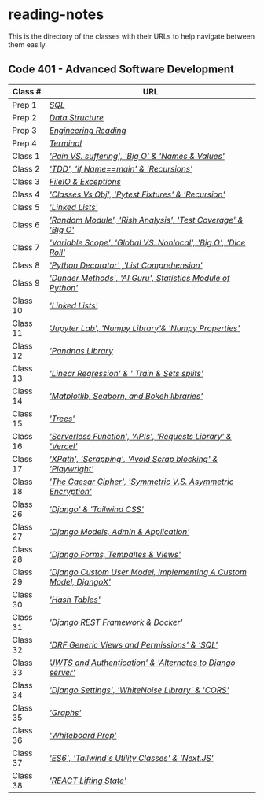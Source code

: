 
# reading-notes

This is the directory of the classes with their URLs to help navigate between them easily.


## Code 401 - Advanced Software Development


| **Class #** | **URL** |   
| -------- | -----------|
| Prep 1  | *[SQL](./Read3_SQL.md)*|
| Prep 2  | *[Data Structure](./DataStructure.md)*|
| Prep 3  | *[Engineering Reading](./EngineeringReading.md)*|
| Prep 4  | *[Terminal](./Read4_Terminal.md)*|
| Class 1 | *['Pain VS. suffering', 'Big O' & 'Names & Values' ](./ReadingQuestions.md)* | 
| Class 2 | *['TDD', 'if _Name_==_main_' & 'Recursions'](./Read2.md)*     | 
| Class 3 |  *[FileIO & Exceptions](./ReadClass3.md)* |
| Class 4 | *[ 'Classes Vs Obj', 'Pytest Fixtures' & 'Recursion'](./ReadClass_04.md)* |  
| Class 5 | *['Linked Lists'](./ReadClass_05.md)* |
| Class 6 | *['Random Module', 'Rish Analysis', 'Test Coverage' & 'Big O'](./ReadClass_06.md)* |
| Class 7 | *['Variable Scope', 'Global VS. Nonlocal', 'Big O', 'Dice Roll'](./ReadClass_07.md)* |
| Class 8 | *['Python Decorator' ,'List Comprehension'](./ReadClass_08.md)* |
| Class 9 | *['Dunder Methods', 'AI Guru', Statistics Module of Python'](./ReadClass_09.md)*|
| Class 10 | *['Linked Lists'](./ReadClass_10.md)* |
| Class 11 | *['Jupyter Lab', 'Numpy Library'& 'Numpy Properties' ](./ReadClass11.md)* |
| Class 12 | *['Pandnas Library](./ReadClass12.md)* |
| Class 13 | *['Linear Regression' & ' Train & Sets splits'](./ReadClass13.md)* |
| Class 14 | *['Matplotlib, Seaborn, and Bokeh libraries'](./ReadClass14.md)* |
| Class 15 | *['Trees'](./ReadClass_15.md)* |
| Class 16 | *['Serverless Function', 'APIs', 'Requests Library' & 'Vercel'](./ReadClass_16.md)* |
| Class 17 | *['XPath', 'Scrapping', 'Avoid Scrap blocking' & 'Playwright'](./ReadClass_17.md)* |
| Class 18 | *['The Caesar Cipher', 'Symmetric V.S. Asymmetric Encryption'](./ReadClass_18.md)* |
| Class 26 | *['Django' & 'Tailwind CSS'](./ReadClass_26.md)* |
| Class 27 | *['Django Models, Admin & Application'](./ReadClass_27.md)* |
| Class 28 | *['Django Forms, Tempaltes & Views'](./ReadClass_28.md)* |
| Class 29 | *['Django Custom User Model, Implementing A Custom Model, DjangoX'](./ReadClass_29.md)* |
| Class 30 | *['Hash Tables'](./ReadClass_30.md)* |
| Class 31 | *['Django REST Framework & Docker'](./ReadClass_31.md)* |
| Class 32 | *['DRF Generic Views and Permissions' & 'SQL'](./ReadClass_32.md)* |
| Class 33 | *['JWTS and Authentication' & 'Alternates to Django server'](./ReadClass_33.md)* |
| Class 34 | *['Django Settings', 'WhiteNoise Library' & 'CORS'](./ReadClass_34.md)* |
| Class 35 | *['Graphs'](./ReadClass_35.md)* |
| Class 36 | *['Whiteboard Prep'](./ReadClass_36.md)* |
| Class 37 | *['ES6', 'Tailwind's Utility Classes' & 'Next.JS'](./ReadClass_37.md)* |
| Class 38 | *['REACT Lifting State'](./ReadClass_38.md)* |




